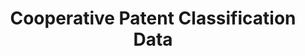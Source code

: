 ---
bigquery: https://console.cloud.google.com/bigquery?p=patents-public-data&d=cpc&page=dataset
citation: '“Cooperative Patent Classification” by the EPO and USPTO, for public use. '
contributors: EPO, USPTO
cost: None
description: Cooperative Patent Classification Data contains the scheme and definitions
  of the Cooperative Patent Classification system for classifying patent documents.
  The CPC is the result of a partnership between the EPO and the USPTO in their joint
  effort to develop a common, internationally compatible classification system for
  technical documents, in particular patent publications, which will be used by both
  offices in the patent granting process
documentation: https://www.cooperativepatentclassification.org/cpcSchemeAndDefinitions
last_edit: 04/11/2022, 09:59:39
location: https://www.cooperativepatentclassification.org/index
maintained_by: USPTO, EPO
schema_fields:
- sizeCache
- breakdownCode
- ipc_concordant
- symbol
- date_revised
- title_full
- child_groups
- ipcConcordant
- children
- additional_only
- glossary
- applicationReferences
- definition
- informative_references
- title_part
- residualReferences
- status
- synonyms
- residual_references
- parents
- limitingReferences
- informativeReferences
- application_references
- level
- notAllocatable
- dateRevised
- titleFull
- titlePart
- limiting_references
- not_allocatable
- childGroups
- breakdown_code
shortname: cooperative_patent_classification
tags:
- patents
- science
title: Cooperative Patent Classification Data
uuid: 984374a7-16e9-4b35-9445-458daceb01bf
---